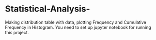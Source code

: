 # Statistical-Analysis-
Making distribution table with data, plotting Frequency  and Cumulative Frequency in Histogram.
You need to set up jupyter notebook for running this project.
